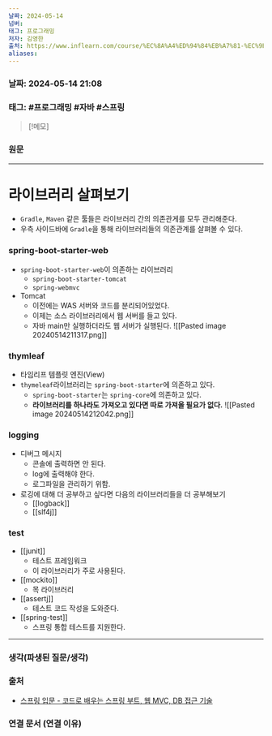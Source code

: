 ```yaml
---
날짜: 2024-05-14
넘버: 
태그: 프로그래밍
저자: 김영한
출처: https://www.inflearn.com/course/%EC%8A%A4%ED%94%84%EB%A7%81-%EC%9E%85%EB%AC%B8-%EC%8A%A4%ED%94%84%EB%A7%81%EB%B6%80%ED%8A%B8
aliases:
---
```

### 날짜:  2024-05-14 21:08

### 태그: #프로그래밍 #자바 #스프링

>[!메모]
>

### 원문
---
# 라이브러리 살펴보기
- `Gradle`, `Maven` 같은 툴들은 라이브러리 간의 의존관게를 모두 관리해준다.
- 우측 사이드바에 `Gradle`을 통해 라이브러리들의 의존관계를 살펴볼 수 있다.
### spring-boot-starter-web
- `spring-boot-starter-web`이 의존하는 라이브러리
	- `spring-boot-starter-tomcat`
	- `spring-webmvc`
- Tomcat
	- 이전에는 WAS 서버와 코드를 분리되어있었다.
	- 이제는 소스 라이브러리에서 웹 서버를 들고 있다.
	- 자바 main만 실행하더라도 웹 서버가 실행된다.
![[Pasted image 20240514211317.png]]
### thymleaf
- 타임리프 템플릿 엔진(View)
- `thymeleaf`라이브러리는 `spring-boot-starter`에 의존하고 있다.
	- `spring-boot-starter`는 `spring-core`에 의존하고 있다.
	- **라이브러리를 하나라도 가져오고 있다면  따로 가져올 필요가 없다.** 
![[Pasted image 20240514212042.png]]
### logging
- 디버그 메시지
	- 콘솔에 출력하면 안 된다.
	- log에 출력해야 한다.
	- 로그파일을 관리하기 위함.
- 로깅에 대해 더 공부하고 싶다면 다음의 라이브러리들을 더 공부해보기
	- [[logback]]
	- [[slf4j]]
### test
- [[junit]]
	- 테스트 프레임워크
	- 이 라이브러리가 주로 사용된다.
- [[mockito]]
	- 목 라이브러리
- [[assertj]]
	- 테스트 코드 작성을 도와준다.
- [[spring-test]]
	- 스프링 통합 테스트를 지원한다.

---
### 생각(파생된 질문/생각)

### 출처
- [스프링 입문 - 코드로 배우는 스프링 부트, 웹 MVC, DB 접근 기술](https://www.inflearn.com/course/%EC%8A%A4%ED%94%84%EB%A7%81-%EC%9E%85%EB%AC%B8-%EC%8A%A4%ED%94%84%EB%A7%81%EB%B6%80%ED%8A%B8)

### 연결 문서 (연결 이유)
